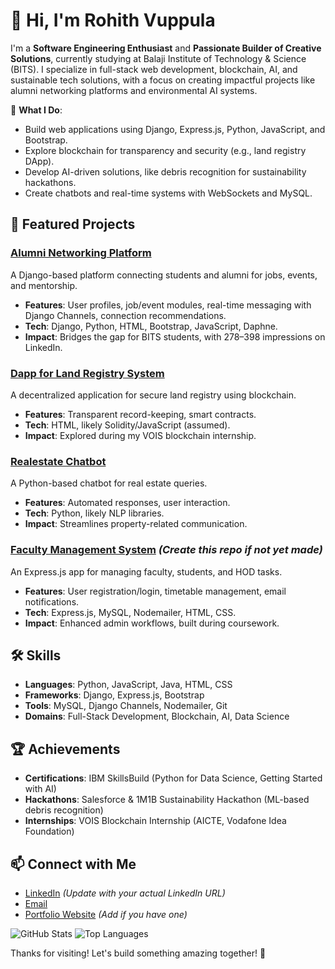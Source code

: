 # 👋 Hi, I'm Rohith Vuppula

I'm a **Software Engineering Enthusiast** and **Passionate Builder of Creative Solutions**, currently studying at Balaji Institute of Technology & Science (BITS). I specialize in full-stack web development, blockchain, AI, and sustainable tech solutions, with a focus on creating impactful projects like alumni networking platforms and environmental AI systems.

🌟 **What I Do**:
- Build web applications using Django, Express.js, Python, JavaScript, and Bootstrap.
- Explore blockchain for transparency and security (e.g., land registry DApp).
- Develop AI-driven solutions, like debris recognition for sustainability hackathons.
- Create chatbots and real-time systems with WebSockets and MySQL.

## 🚀 Featured Projects

### [Alumni Networking Platform](https://github.com/rohith1246/alumni_networking_platform)
A Django-based platform connecting students and alumni for jobs, events, and mentorship.
- **Features**: User profiles, job/event modules, real-time messaging with Django Channels, connection recommendations.
- **Tech**: Django, Python, HTML, Bootstrap, JavaScript, Daphne.
- **Impact**: Bridges the gap for BITS students, with 278–398 impressions on LinkedIn.

### [Dapp for Land Registry System](https://github.com/rohith1246/Dapp-for-land-registry-system)
A decentralized application for secure land registry using blockchain.
- **Features**: Transparent record-keeping, smart contracts.
- **Tech**: HTML, likely Solidity/JavaScript (assumed).
- **Impact**: Explored during my VOIS blockchain internship.

### [Realestate Chatbot](https://github.com/rohith1246/Realestate-Chatbot-)
A Python-based chatbot for real estate queries.
- **Features**: Automated responses, user interaction.
- **Tech**: Python, likely NLP libraries.
- **Impact**: Streamlines property-related communication.

### [Faculty Management System](https://github.com/rohith1246/faculty-management-system) *(Create this repo if not yet made)*
An Express.js app for managing faculty, students, and HOD tasks.
- **Features**: User registration/login, timetable management, email notifications.
- **Tech**: Express.js, MySQL, Nodemailer, HTML, CSS.
- **Impact**: Enhanced admin workflows, built during coursework.

## 🛠️ Skills
- **Languages**: Python, JavaScript, Java, HTML, CSS
- **Frameworks**: Django, Express.js, Bootstrap
- **Tools**: MySQL, Django Channels, Nodemailer, Git
- **Domains**: Full-Stack Development, Blockchain, AI, Data Science

## 🏆 Achievements
- **Certifications**: IBM SkillsBuild (Python for Data Science, Getting Started with AI)
- **Hackathons**: Salesforce & 1M1B Sustainability Hackathon (ML-based debris recognition)
- **Internships**: VOIS Blockchain Internship (AICTE, Vodafone Idea Foundation)

## 📫 Connect with Me
- [LinkedIn](https://www.linkedin.com/in/rohith-vuppula) *(Update with your actual LinkedIn URL)*
- [Email](mailto:your.email@example.com)
- [Portfolio Website](https://your-portfolio.com) *(Add if you have one)*

![GitHub Stats](https://github-readme-stats.vercel.app/api?username=rohith1246&show_icons=true&theme=radical)
![Top Languages](https://github-readme-stats.vercel.app/api/top-langs/?username=rohith1246&layout=compact&theme=radical)

Thanks for visiting! Let's build something amazing together! 🚀
